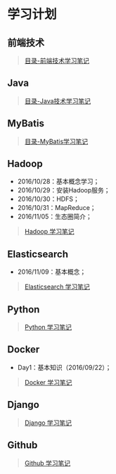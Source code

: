 # 学习计划
## 前端技术

> [目录-前端技术学习笔记](https://github.com/coolhwm/learning-front-end-dev)

## Java

> [目录-Java技术学习笔记](https://github.com/coolhwm/learning-java)

## MyBatis
> [目录-MyBatis学习笔记](https://github.com/coolhwm/learning-mybatis)

## Hadoop
- 2016/10/28：基本概念学习；
- 2016/10/29：安装Hadoop服务；
- 2016/10/30：HDFS；
- 2016/10/31：MapReduce； 
- 2016/11/05：生态圈简介； 

> [Hadoop 学习笔记](https://github.com/coolhwm/learning-index/tree/master/doc/hadoop)

## Elasticsearch
- 2016/11/09：基本概念；

> [Elasticsearch 学习笔记](https://github.com/coolhwm/learning-index/tree/master/doc/elasticsearch)

## Python

> [Python 学习笔记](https://github.com/coolhwm/learning-index/tree/master/doc/python)

## Docker 
- Day1：基本知识（2016/09/22）；

> [Docker 学习笔记](https://github.com/coolhwm/learning-index/tree/master/doc/docker)

## Django 

> [Django 学习笔记](https://github.com/coolhwm/learning-index/tree/master/doc/django)

## Github

> [Github 学习笔记](https://github.com/coolhwm/learning-index/tree/master/doc/github)

